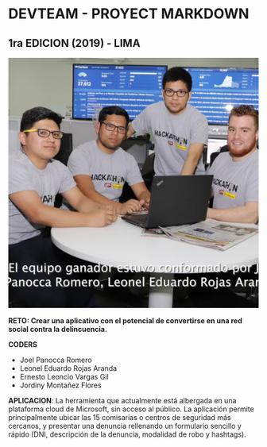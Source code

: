 # DEVTEAM - PROYECT MARKDOWN
## 1ra EDICION (2019) - LIMA
![Ganadores de la hackaton](./IMG/primera_edicion.jpg)

**RETO: Crear una aplicativo con el potencial de convertirse en una red social contra la delincuencia.**

**CODERS**

* Joel Panocca Romero
* Leonel Eduardo Rojas Aranda
* Ernesto Leoncio Vargas Gil
* Jordiny Montañez Flores

**APLICACION**: La herramienta que actualmente está albergada en una plataforma cloud de Microsoft, sin acceso al público. La aplicación permite principalmente ubicar las 15 comisarías o centros de seguridad más cercanos, y presentar una denuncia rellenando un formulario sencillo y rápido (DNI, descripción de la denuncia, modalidad de robo y hashtags). 
